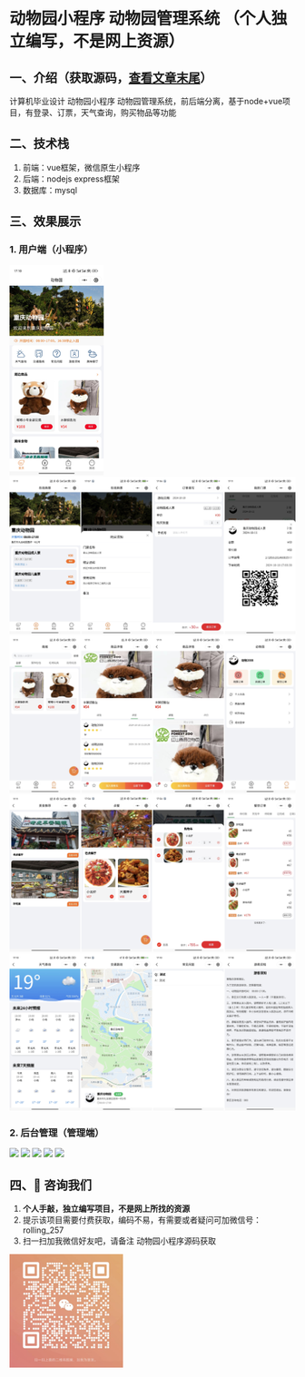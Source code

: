 # 动物园小程序 动物园管理系统 （个人独立编写，不是网上资源）
## 一、介绍（获取源码，[查看文章末尾](#四-咨询我们)） 
计算机毕业设计 动物园小程序 动物园管理系统，前后端分离，基于node+vue项目，有登录、订票，天气查询，购买物品等功能

## 二、技术栈
1. 前端：vue框架，微信原生小程序
2. 后端：nodejs express框架
3. 数据库：mysql

## 三、效果展示  
### 1. 用户端（小程序）
<img src="./preview/1.jpg" style="width:33%">
<img src="./preview/2.jpg">
<img src="./preview/3.jpg">
<img src="./preview/4.jpg">
<img src="./preview/5.jpg">

### 2. 后台管理（管理端）
<img src="./preview/21.jpg">
<img src="./preview/22.jpg">
<img src="./preview/23.jpg">
<img src="./preview/24.jpg">
<img src="./preview/25.jpg">

## 四、🚀 咨询我们
1. **个人手敲，独立编写项目，不是网上所找的资源**
2. 提示该项目需要付费获取，编码不易，有需要或者疑问可加微信号：rolling_257
3. 扫一扫加我微信好友吧，请备注 动物园小程序源码获取
<img src="./preview/wx.jpg" style="width: 200px;">






